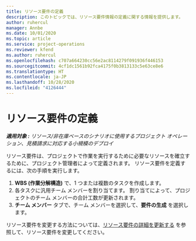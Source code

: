 ```yaml
---
title: リソース要件の定義
description: このトピックでは、リソース要件情報の定義に関する情報を提供します。
author: ruhercul
manager: Annbe
ms.date: 10/01/2020
ms.topic: article
ms.service: project-operations
ms.reviewer: kfend
ms.author: ruhercul
ms.openlocfilehash: c707a664230cc56e2ac8114279f091936f446153
ms.sourcegitcommit: 4cf1dc1561b92fca4175f0b3813133c5e63ce8e6
ms.translationtype: HT
ms.contentlocale: ja-JP
ms.lasthandoff: 10/28/2020
ms.locfileid: "4126444"
---
```

# <a name="define-resource-requirements"></a>リソース要件の定義

_**適用対象 :** リソース/非在庫ベースのシナリオに使用するプロジェクト オペレーション、見積請求に対応する小規模のデプロイ_

リソース要件は、プロジェクトで作業を実行するために必要なリソースを確立するために、プロジェクト管理者によって定義されます。 リソース要件を定義するには、次の手順を実行します。

1.  **WBS (作業分解構造)** で、1 つまたは複数のタスクを作成します。
2.  各タスクに汎用チーム メンバーを割り当てます。 割り当てによって、プロジェクトのチーム メンバーの合計工数が更新されます。
3.  **チーム メンバー** タブで、チーム メンバーを選択して、**要件の生成** を選択します。

リソース要件を変更する方法については、[リソース要件の詳細を更新する](define-resource-requirements.md) を参照して、リソース要件を変更してください。